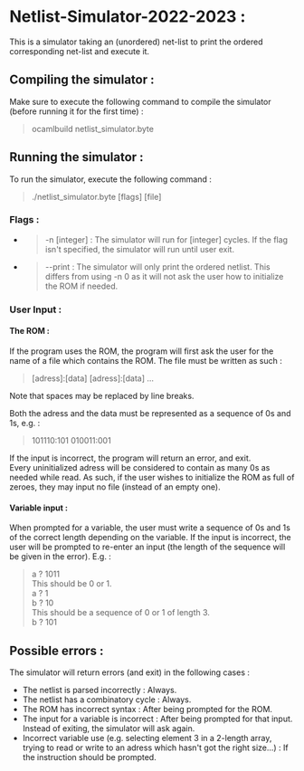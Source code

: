 # Netlist-Simulator-2022-2023 :

This is a simulator taking an (unordered) net-list to print the ordered corresponding net-list and execute it. 

## Compiling the simulator :

Make sure to execute the following command to compile the simulator (before running it for the first time) :  
> ocamlbuild netlist_simulator.byte

## Running the simulator :

To run the simulator, execute the following command :
> ./netlist_simulator.byte [flags] [file]

### Flags :
- > -n [integer]  : The simulator will run for [integer] cycles. If the flag isn't specified, the simulator will run until user exit.
- > --print  : The simulator will only print the ordered netlist. This differs from using -n 0 as it will not ask the user how to initialize the ROM if needed.

### User Input : 
#### The ROM :

If the program uses the ROM, the program will first ask the user for the name of a file which contains the ROM. The file must be written as such :  
> [adress]:[data] [adress]:[data] ...  

Note that spaces may be replaced by line breaks.  

Both the adress and the data must be represented as a sequence of 0s and 1s, e.g. :

> 101110:101 010011:001 

If the input is incorrect, the program will return an error, and exit.  
Every uninitialized adress will be considered to contain as many 0s as needed while read. As such, if the user wishes to initialize the ROM as full of zeroes, they may input no file (instead of an empty one).

#### Variable input :

When prompted for a variable, the user must write a sequence of 0s and 1s of the correct length depending on the variable. If the input is incorrect, the user will be prompted to re-enter an input (the length of the sequence will be given in the error). E.g. :

> a ? 1011  
This should be 0 or 1.  
a ? 1  
b ? 10  
This should be a sequence of 0 or 1 of length 3.  
b ? 101  

## Possible errors :
The simulator will return errors (and exit) in the following cases :  
- The netlist is parsed incorrectly : Always.
- The netlist has a combinatory cycle : Always.  
- The ROM has incorrect syntax : After being prompted for the ROM.  
- The input for a variable is incorrect : After being prompted for that input. Instead of exiting, the simulator will ask again.  
- Incorrect variable use (e.g. selecting element 3 in a 2-length array, trying to read or write to an adress which hasn't got the right size...) : If the instruction should be prompted.  




